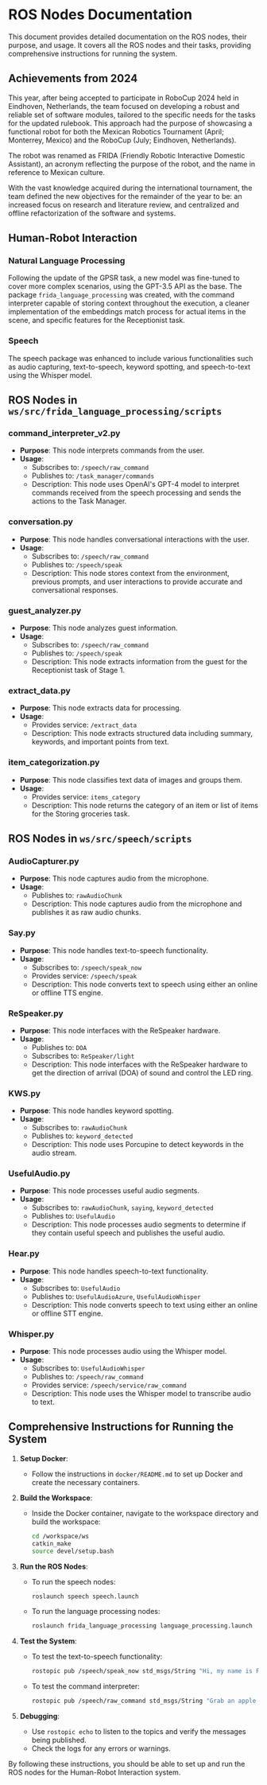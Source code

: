 # ROS Nodes Documentation

This document provides detailed documentation on the ROS nodes, their purpose, and usage. It covers all the ROS nodes and their tasks, providing comprehensive instructions for running the system.

## Achievements from 2024
This year, after being accepted to participate in RoboCup 2024 held in Eindhoven, Netherlands, the team focused on developing a robust and reliable set of software modules, tailored to the specific needs for the tasks for the updated rulebook. This approach had the purpose of showcasing a functional robot for both the Mexican Robotics Tournament (April; Monterrey, Mexico) and the RoboCup (July; Eindhoven, Netherlands).

The robot was renamed as FRIDA (Friendly Robotic Interactive Domestic Assistant), an acronym reflecting the purpose of the robot, and the name in reference to Mexican culture.

With the vast knowledge acquired during the international tournament, the team defined the new objectives for the remainder of the year to be: an increased focus on research and literature review, and centralized and offline refactorization of the software and systems.

## Human-Robot Interaction
### Natural Language Processing
Following the update of the GPSR task, a new model was fine-tuned to cover more complex scenarios, using the GPT-3.5 API as the base. The package `frida_language_processing` was created, with the command interpreter capable of storing context throughout the execution, a cleaner implementation of the embeddings match process for actual items in the scene, and specific features for the Receptionist task.

### Speech
The speech package was enhanced to include various functionalities such as audio capturing, text-to-speech, keyword spotting, and speech-to-text using the Whisper model.

## ROS Nodes in `ws/src/frida_language_processing/scripts`

### command_interpreter_v2.py
- **Purpose**: This node interprets commands from the user.
- **Usage**: 
  - Subscribes to: `/speech/raw_command`
  - Publishes to: `/task_manager/commands`
  - Description: This node uses OpenAI's GPT-4 model to interpret commands received from the speech processing and sends the actions to the Task Manager.

### conversation.py
- **Purpose**: This node handles conversational interactions with the user.
- **Usage**: 
  - Subscribes to: `/speech/raw_command`
  - Publishes to: `/speech/speak`
  - Description: This node stores context from the environment, previous prompts, and user interactions to provide accurate and conversational responses.

### guest_analyzer.py
- **Purpose**: This node analyzes guest information.
- **Usage**: 
  - Subscribes to: `/speech/raw_command`
  - Publishes to: `/speech/speak`
  - Description: This node extracts information from the guest for the Receptionist task of Stage 1.

### extract_data.py
- **Purpose**: This node extracts data for processing.
- **Usage**: 
  - Provides service: `/extract_data`
  - Description: This node extracts structured data including summary, keywords, and important points from text.

### item_categorization.py
- **Purpose**: This node classifies text data of images and groups them.
- **Usage**: 
  - Provides service: `items_category`
  - Description: This node returns the category of an item or list of items for the Storing groceries task.

## ROS Nodes in `ws/src/speech/scripts`

### AudioCapturer.py
- **Purpose**: This node captures audio from the microphone.
- **Usage**: 
  - Publishes to: `rawAudioChunk`
  - Description: This node captures audio from the microphone and publishes it as raw audio chunks.

### Say.py
- **Purpose**: This node handles text-to-speech functionality.
- **Usage**: 
  - Subscribes to: `/speech/speak_now`
  - Provides service: `/speech/speak`
  - Description: This node converts text to speech using either an online or offline TTS engine.

### ReSpeaker.py
- **Purpose**: This node interfaces with the ReSpeaker hardware.
- **Usage**: 
  - Publishes to: `DOA`
  - Subscribes to: `ReSpeaker/light`
  - Description: This node interfaces with the ReSpeaker hardware to get the direction of arrival (DOA) of sound and control the LED ring.

### KWS.py
- **Purpose**: This node handles keyword spotting.
- **Usage**: 
  - Subscribes to: `rawAudioChunk`
  - Publishes to: `keyword_detected`
  - Description: This node uses Porcupine to detect keywords in the audio stream.

### UsefulAudio.py
- **Purpose**: This node processes useful audio segments.
- **Usage**: 
  - Subscribes to: `rawAudioChunk`, `saying`, `keyword_detected`
  - Publishes to: `UsefulAudio`
  - Description: This node processes audio segments to determine if they contain useful speech and publishes the useful audio.

### Hear.py
- **Purpose**: This node handles speech-to-text functionality.
- **Usage**: 
  - Subscribes to: `UsefulAudio`
  - Publishes to: `UsefulAudioAzure`, `UsefulAudioWhisper`
  - Description: This node converts speech to text using either an online or offline STT engine.

### Whisper.py
- **Purpose**: This node processes audio using the Whisper model.
- **Usage**: 
  - Subscribes to: `UsefulAudioWhisper`
  - Publishes to: `/speech/raw_command`
  - Provides service: `/speech/service/raw_command`
  - Description: This node uses the Whisper model to transcribe audio to text.

## Comprehensive Instructions for Running the System

1. **Setup Docker**:
   - Follow the instructions in `docker/README.md` to set up Docker and create the necessary containers.

2. **Build the Workspace**:
   - Inside the Docker container, navigate to the workspace directory and build the workspace:
     ```bash
     cd /workspace/ws
     catkin_make
     source devel/setup.bash
     ```

3. **Run the ROS Nodes**:
   - To run the speech nodes:
     ```bash
     roslaunch speech speech.launch
     ```
   - To run the language processing nodes:
     ```bash
     roslaunch frida_language_processing language_processing.launch
     ```

4. **Test the System**:
   - To test the text-to-speech functionality:
     ```bash
     rostopic pub /speech/speak_now std_msgs/String "Hi, my name is Frida!"
     ```
   - To test the command interpreter:
     ```bash
     rostopic pub /speech/raw_command std_msgs/String "Grab an apple from the table, find Tony in the kitchen and give it to him"
     ```

5. **Debugging**:
   - Use `rostopic echo` to listen to the topics and verify the messages being published.
   - Check the logs for any errors or warnings.

By following these instructions, you should be able to set up and run the ROS nodes for the Human-Robot Interaction system.
